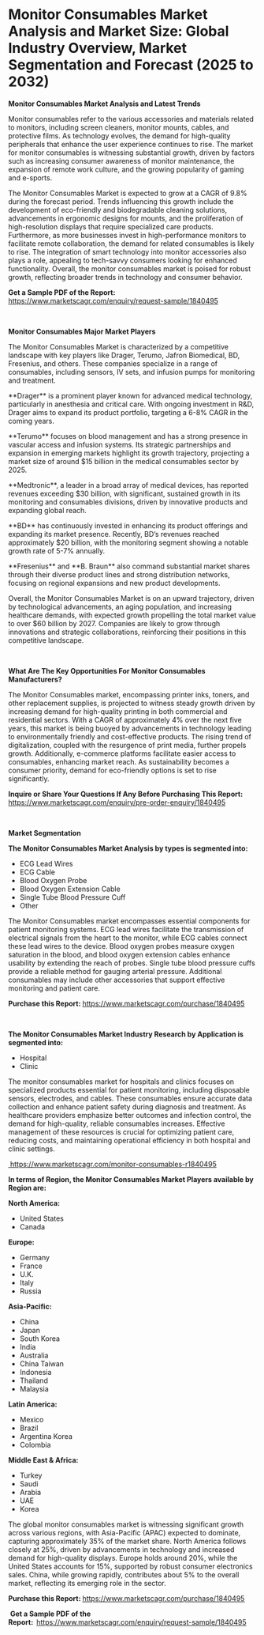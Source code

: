 <p><h1>Monitor Consumables Market Analysis and Market Size: Global Industry Overview, Market Segmentation and Forecast (2025 to 2032)</h1></p><p><strong>Monitor Consumables Market Analysis and Latest Trends</strong></p>
<p><p>Monitor consumables refer to the various accessories and materials related to monitors, including screen cleaners, monitor mounts, cables, and protective films. As technology evolves, the demand for high-quality peripherals that enhance the user experience continues to rise. The market for monitor consumables is witnessing substantial growth, driven by factors such as increasing consumer awareness of monitor maintenance, the expansion of remote work culture, and the growing popularity of gaming and e-sports.</p><p>The Monitor Consumables Market is expected to grow at a CAGR of 9.8% during the forecast period. Trends influencing this growth include the development of eco-friendly and biodegradable cleaning solutions, advancements in ergonomic designs for mounts, and the proliferation of high-resolution displays that require specialized care products. Furthermore, as more businesses invest in high-performance monitors to facilitate remote collaboration, the demand for related consumables is likely to rise. The integration of smart technology into monitor accessories also plays a role, appealing to tech-savvy consumers looking for enhanced functionality. Overall, the monitor consumables market is poised for robust growth, reflecting broader trends in technology and consumer behavior.</p></p>
<p><strong>Get a Sample PDF of the Report:&nbsp;</strong> <a href="https://www.marketscagr.com/enquiry/request-sample/1840495?utm_campaign=3204&utm_medium=2&utm_source=Github&utm_content=ia&utm_term=14042025&utm_id=monitor-consumables">https://www.marketscagr.com/enquiry/request-sample/1840495</a></p>
<p>&nbsp;</p>
<p><strong>Monitor Consumables Major Market Players</strong></p>
<p><p>The Monitor Consumables Market is characterized by a competitive landscape with key players like Drager, Terumo, Jafron Biomedical, BD, Fresenius, and others. These companies specialize in a range of consumables, including sensors, IV sets, and infusion pumps for monitoring and treatment.</p><p>**Drager** is a prominent player known for advanced medical technology, particularly in anesthesia and critical care. With ongoing investment in R&D, Drager aims to expand its product portfolio, targeting a 6-8% CAGR in the coming years.</p><p>**Terumo** focuses on blood management and has a strong presence in vascular access and infusion systems. Its strategic partnerships and expansion in emerging markets highlight its growth trajectory, projecting a market size of around $15 billion in the medical consumables sector by 2025.</p><p>**Medtronic**, a leader in a broad array of medical devices, has reported revenues exceeding $30 billion, with significant, sustained growth in its monitoring and consumables divisions, driven by innovative products and expanding global reach.</p><p>**BD** has continuously invested in enhancing its product offerings and expanding its market presence. Recently, BD’s revenues reached approximately $20 billion, with the monitoring segment showing a notable growth rate of 5-7% annually.</p><p>**Fresenius** and **B. Braun** also command substantial market shares through their diverse product lines and strong distribution networks, focusing on regional expansions and new product developments.</p><p>Overall, the Monitor Consumables Market is on an upward trajectory, driven by technological advancements, an aging population, and increasing healthcare demands, with expected growth propelling the total market value to over $60 billion by 2027. Companies are likely to grow through innovations and strategic collaborations, reinforcing their positions in this competitive landscape.</p></p>
<p>&nbsp;</p>
<p><strong>What Are The Key Opportunities For Monitor Consumables Manufacturers?</strong></p>
<p><p>The Monitor Consumables market, encompassing printer inks, toners, and other replacement supplies, is projected to witness steady growth driven by increasing demand for high-quality printing in both commercial and residential sectors. With a CAGR of approximately 4% over the next five years, this market is being buoyed by advancements in technology leading to environmentally friendly and cost-effective products. The rising trend of digitalization, coupled with the resurgence of print media, further propels growth. Additionally, e-commerce platforms facilitate easier access to consumables, enhancing market reach. As sustainability becomes a consumer priority, demand for eco-friendly options is set to rise significantly.</p></p>
<p><strong>Inquire or Share Your Questions If Any Before Purchasing This Report:</strong> <a href="https://www.marketscagr.com/enquiry/pre-order-enquiry/1840495?utm_campaign=3204&utm_medium=2&utm_source=Github&utm_content=ia&utm_term=14042025&utm_id=monitor-consumables">https://www.marketscagr.com/enquiry/pre-order-enquiry/1840495</a></p>
<p>&nbsp;</p>
<p><strong>Market Segmentation</strong></p>
<p><strong>The Monitor Consumables Market Analysis by types is segmented into:</strong></p>
<p><ul><li>ECG Lead Wires</li><li>ECG Cable</li><li>Blood Oxygen Probe</li><li>Blood Oxygen Extension Cable</li><li>Single Tube Blood Pressure Cuff</li><li>Other</li></ul></p>
<p><p>The Monitor Consumables market encompasses essential components for patient monitoring systems. ECG lead wires facilitate the transmission of electrical signals from the heart to the monitor, while ECG cables connect these lead wires to the device. Blood oxygen probes measure oxygen saturation in the blood, and blood oxygen extension cables enhance usability by extending the reach of probes. Single tube blood pressure cuffs provide a reliable method for gauging arterial pressure. Additional consumables may include other accessories that support effective monitoring and patient care.</p></p>
<p><strong>Purchase this Report:&nbsp;</strong><a href="https://www.marketscagr.com/purchase/1840495?utm_campaign=3204&utm_medium=2&utm_source=Github&utm_content=ia&utm_term=14042025&utm_id=monitor-consumables">https://www.marketscagr.com/purchase/1840495</a></p>
<p>&nbsp;</p>
<p><strong>The Monitor Consumables Market Industry Research by Application is segmented into:</strong></p>
<p><ul><li>Hospital</li><li>Clinic</li></ul></p>
<p><p>The monitor consumables market for hospitals and clinics focuses on specialized products essential for patient monitoring, including disposable sensors, electrodes, and cables. These consumables ensure accurate data collection and enhance patient safety during diagnosis and treatment. As healthcare providers emphasize better outcomes and infection control, the demand for high-quality, reliable consumables increases. Effective management of these resources is crucial for optimizing patient care, reducing costs, and maintaining operational efficiency in both hospital and clinic settings.</p></p>
<p><a href="https://www.marketscagr.com/monitor-consumables-r1840495?utm_campaign=3204&utm_medium=2&utm_source=Github&utm_content=ia&utm_term=14042025&utm_id=monitor-consumables">&nbsp;https://www.marketscagr.com/monitor-consumables-r1840495</a></p>
<p><strong>In terms of Region, the Monitor Consumables Market Players available by Region are:</strong></p>
<p>
    <p> <strong> North America: </strong>
        <ul>
            <li>United States</li>
            <li>Canada</li>
        </ul>
        </p> 
    <p> <strong> Europe: </strong>
        <ul>
            <li>Germany</li>
            <li>France</li>
            <li>U.K.</li>
            <li>Italy</li>
            <li>Russia</li>
        </ul>
        </p> 
    <p> <strong> Asia-Pacific: </strong>
        <ul>
            <li>China</li>
            <li>Japan</li>
            <li>South Korea</li>
            <li>India</li>
            <li>Australia</li>
            <li>China Taiwan</li>
            <li>Indonesia</li>
            <li>Thailand</li>
            <li>Malaysia</li>
        </ul>
        </p> 
    <p> <strong> Latin America: </strong>
        <ul>
            <li>Mexico</li>
            <li>Brazil</li>
            <li>Argentina Korea</li>
            <li>Colombia</li>
        </ul>
        </p> 
    <p> <strong> Middle East & Africa: </strong>
        <ul>
            <li>Turkey</li>
            <li>Saudi</li>
            <li>Arabia</li>
            <li>UAE</li>
            <li>Korea</li>
        </ul>
    </p>
    </p>
<p><p>The global monitor consumables market is witnessing significant growth across various regions, with Asia-Pacific (APAC) expected to dominate, capturing approximately 35% of the market share. North America follows closely at 25%, driven by advancements in technology and increased demand for high-quality displays. Europe holds around 20%, while the United States accounts for 15%, supported by robust consumer electronics sales. China, while growing rapidly, contributes about 5% to the overall market, reflecting its emerging role in the sector.</p></p>
<p><strong>Purchase this Report: </strong><a href="https://www.marketscagr.com/purchase/1840495?utm_campaign=3204&utm_medium=2&utm_source=Github&utm_content=ia&utm_term=14042025&utm_id=monitor-consumables">https://www.marketscagr.com/purchase/1840495</a></p>
<p>&nbsp;<strong>Get a Sample PDF of the Report:&nbsp;&nbsp;</strong><a href="https://www.marketscagr.com/enquiry/request-sample/1840495?utm_campaign=3204&utm_medium=2&utm_source=Github&utm_content=ia&utm_term=14042025&utm_id=monitor-consumables">https://www.marketscagr.com/enquiry/request-sample/1840495</a></p>
<p><strong></strong></p>
<p><p></p><p></p><p></p></p>